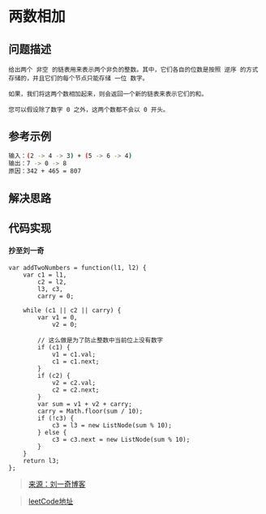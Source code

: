<!--
 * @Description: 两数相加
 * @Date: 2020-01-10 10:23:13
 * @LastEditors  : phoebus
 * @LastEditTime : 2020-01-13 23:52:44
 * @label：leetCode
 -->

# 两数相加

## 问题描述

	给出两个 非空 的链表用来表示两个非负的整数。其中，它们各自的位数是按照 逆序 的方式存储的，并且它们的每个节点只能存储 一位 数字。

	如果，我们将这两个数相加起来，则会返回一个新的链表来表示它们的和。

	您可以假设除了数字 0 之外，这两个数都不会以 0 开头。

## 参考示例

``` BASH
输入：(2 -> 4 -> 3) + (5 -> 6 -> 4)
输出：7 -> 0 -> 8
原因：342 + 465 = 807
```

## 解决思路

## 代码实现

#### 抄至刘一奇

``` JS
var addTwoNumbers = function(l1, l2) {
    var c1 = l1,
        c2 = l2,
        l3, c3,
        carry = 0;

    while (c1 || c2 || carry) {
        var v1 = 0,
            v2 = 0;

        // 这么做是为了防止整数中当前位上没有数字
        if (c1) {
            v1 = c1.val;
            c1 = c1.next;
        }
        if (c2) {
            v2 = c2.val;
            c2 = c2.next;
        }
        var sum = v1 + v2 + carry;
        carry = Math.floor(sum / 10);
        if (!c3) {
            c3 = l3 = new ListNode(sum % 10);
        } else {
            c3 = c3.next = new ListNode(sum % 10);
        }
    }
    return l3;
};
```

> [来源：刘一奇博客](https://www.liuyiqi.cn/2017/03/12/add-two-numbers/)

> [leetCode地址](https://leetcode-cn.com/problems/add-two-numbers/)
